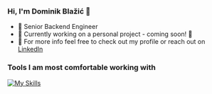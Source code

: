 ﻿### Hi, I'm Dominik Blažić 👋

- :construction_worker: Senior Backend Engineer
- 🚧 Currently working on a personal project - coming soon! 🤞
- 💬 For more info feel free to check out my profile or reach out on <a href="https://www.linkedin.com/in/dominikblazic/">LinkedIn</a>
<!--- ⚡ Top contributor to the backend part of [Subs](https://subs.com/), social media tailored for content creators. -->

### Tools I am most comfortable working with
[![My Skills](https://skillicons.dev/icons?i=dotnet,cs,azure,aws,postgres,react,visualstudio,github&perline=8)](https://skillicons.dev)

<!--
**dominikblazic/dominikblazic** is a ✨ _special_ ✨ repository because its `README.md` (this file) appears on your GitHub profile.

Here are some ideas to get you started:

- 👯 I’m looking to collaborate on ...
- 🤔 I’m looking for help with ...
- 💬 Ask me about ...
- 📫 How to reach me: ...
- 😄 Pronouns: ...
- ⚡ Fun fact: ...

-->
